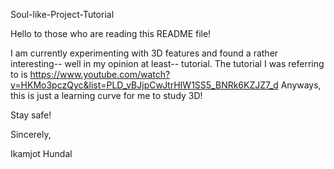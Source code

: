 Soul-like-Project-Tutorial



Hello to those who are reading this README file!

I am currently experimenting with 3D features and found a rather interesting-- well in my opinion at least-- tutorial. The tutorial I was referring to is https://www.youtube.com/watch?v=HKMo3pczQyc&list=PLD_vBJjpCwJtrHIW1SS5_BNRk6KZJZ7_d Anyways, this is just a learning curve for me to study 3D!

Stay safe!

Sincerely,

Ikamjot Hundal

